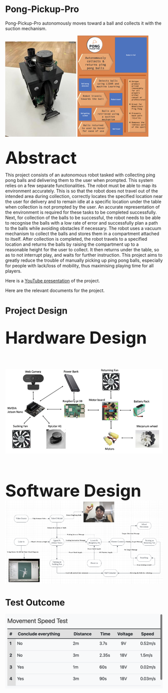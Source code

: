 # Pong-Pickup-Pro

Pong-Pickup-Pro autonomously moves toward a ball and collects it with the suction mechanism. 

<div style="display: inline-block;">
  <img src="https://github.com/007seann/Pong-Pickup-Pro/blob/df56293d2162b62665863c9e296366659079a806/PPP%20prototype.jpg" alt="Image 1" width="45%" />
  <img src="https://github.com/007seann/Pong-Pickup-Pro/blob/df56293d2162b62665863c9e296366659079a806/poster.png" alt="Image 2" width="45%" />
</div>
<br></br>

<span style="font-size: 54px;">**Abstract**</span>

This project consists of an autonomous robot tasked with collecting ping pong balls and delivering them to the user when prompted. This system relies on a few separate functionalities. The robot must be able to map its environment accurately. This is so that the robot does not travel out of the intended area during collection, correctly locates the specified location near the user for delivery and to remain idle at a specific location under the table when collection is not prompted by the user. An accurate representation of the environment is required for these tasks to be completed successfully. Next, for collection of the balls to be successful, the robot needs to be able to recognise the balls with a low rate of error and successfully plan a path to the balls while avoiding obstacles if necessary. The robot uses a vacuum mechanism to collect the balls and stores them in a compartment attached to itself. After collection is completed, the robot travels to a specified location and returns the balls by raising the compartment up to a reasonable height for the user to collect. It then returns under the table, so as to not interrupt play, and waits for further instruction. This project aims to greatly reduce the trouble of manually picking up ping pong balls, especially for people with lack/loss of mobility, thus maximising playing time for all players.

Here is a [YouTube presentation](https://youtube.com/shorts/jVamBR7NoEc?feature=shared) of the project. </br>

Here are the relevant documents for the project. 


# Project Design


<br><span style="font-size: 54px;">**Hardware Design** </span></br>
<br></br>
<br></br>
![PPP design2](https://github.com/007seann/Pong-Pickup-Pro/blob/902d067e54840020d80ea893cf08a1c365ee2d70/diagram2.png)
<br></br>
<br></br>

<br><span style="font-size: 54px;">**Software Design** </span></br>
![PPP design](https://github.com/007seann/Pong-Pickup-Pro/blob/902d067e54840020d80ea893cf08a1c365ee2d70/diagram1.png)

# Test Outcome
![PPP test](https://github.com/007seann/Pong-Pickup-Pro/blob/902d067e54840020d80ea893cf08a1c365ee2d70/test1.png)
